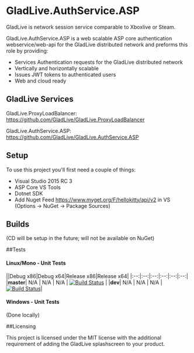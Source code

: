 # GladLive.AuthService.ASP

GladLive is network session service comparable to Xboxlive or Steam. 

GladLive.AuthService.ASP is a web scalable ASP core authentication webservice/web-api for the GladLive distributed network and preforms this role by providing:
  - Services Authentication requests for the GladLive distributed network
  - Vertically and horizontally scalable
  - Issues JWT tokens to authenticated users
  - Web and cloud ready

## GladLive Services

GladLive.ProxyLoadBalancer: https://github.com/GladLive/GladLive.ProxyLoadBalancer

GladLive.AuthService.ASP: https://github.com/GladLive/GladLive.AuthService.ASP

## Setup

To use this project you'll first need a couple of things:
  - Visual Studio 2015 RC 3
  - ASP Core VS Tools
  - Dotnet SDK
  - Add Nuget Feed https://www.myget.org/F/hellokitty/api/v2 in VS (Options -> NuGet -> Package Sources)

## Builds

(CD will be setup in the future; will not be available on NuGet)

##Tests

#### Linux/Mono - Unit Tests
||Debug x86|Debug x64|Release x86|Release x64|
|:--:|:--:|:--:|:--:|:--:|:--:|
|**master**| N/A | N/A | N/A | [![Build Status](https://travis-ci.org/GladLive/GladLive.AuthService.ASP.svg?branch=master)](https://travis-ci.org/GladLive/GladLive.AuthService.ASP) |
|**dev**| N/A | N/A | N/A | [![Build Status](https://travis-ci.org/GladLive/GladLive.AuthService.ASP.svg?branch=dev)](https://travis-ci.org/GladLive/GladLive.AuthService.ASP)|

#### Windows - Unit Tests

(Done locally)

##Licensing

This project is licensed under the MIT license with the additional requirement of adding the GladLive splashscreen to your product.

